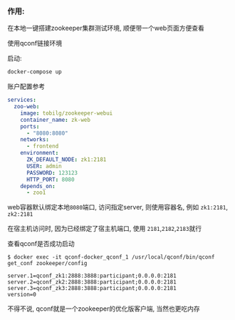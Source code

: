 ### 作用:

在本地一键搭建zookeeper集群测试环境, 顺便带一个web页面方便查看

使用qconf链接环境

启动:

```bash
docker-compose up
```

账户配置参考

```yml
services:
  zoo-web:
    image: tobilg/zookeeper-webui
    container_name: zk-web
    ports:
      - "8080:8080"
    networks:
      - frontend
    environment:
      ZK_DEFAULT_NODE: zk1:2181
      USER: admin
      PASSWORD: 123123
      HTTP_PORT: 8080
    depends_on: 
      - zoo1
```

web容器默认绑定本地`8080`端口, 访问指定server, 则使用容器名, 例如 `zk1:2181`, `zk2:2181`

在宿主机访问时, 因为已经绑定了宿主机端口, 使用 `2181`,`2182`,`2183`就行


查看qconf是否成功启动
```
$ docker exec -it qconf-docker_qconf_1 /usr/local/qconf/bin/qconf get_conf zookeeper/config

server.1=qconf_zk1:2888:3888:participant;0.0.0.0:2181
server.2=qconf_zk2:2888:3888:participant;0.0.0.0:2181
server.3=qconf_zk3:2888:3888:participant;0.0.0.0:2181
version=0
```

不得不说, qconf就是一个zookeeper的优化版客户端, 当然也更吃内存
